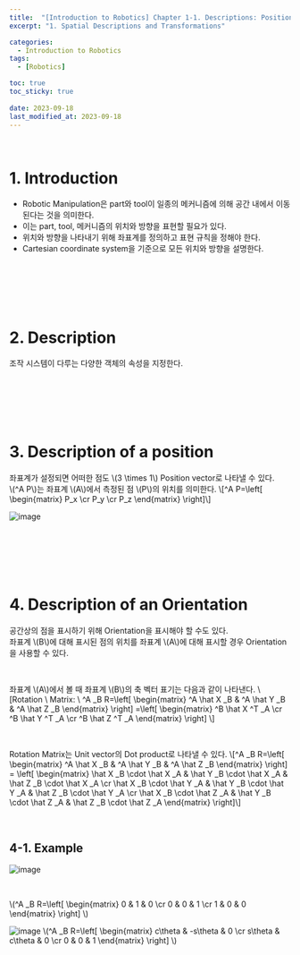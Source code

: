 ```yaml
---
title:  "[Introduction to Robotics] Chapter 1-1. Descriptions: Positions, Orientations, and Frames"
excerpt: "1. Spatial Descriptions and Transformations"

categories:
  - Introduction to Robotics
tags:
  - [Robotics]

toc: true
toc_sticky: true
 
date: 2023-09-18
last_modified_at: 2023-09-18
---
```


&nbsp;

# 1. Introduction
- Robotic Manipulation은 part와 tool이 일종의 메커니즘에 의해 공간 내에서 이동된다는 것을 의미한다.
- 이는 part, tool, 메커니즘의 위치와 방향을 표현할 필요가 있다.
- 위치와 방향을 나타내기 위해 좌표계를 정의하고 표현 규칙을 정해야 한다.
- Cartesian coordinate system을 기준으로 모든 위치와 방향을 설명한다.

&nbsp;

&nbsp;

&nbsp;

# 2. Description
조작 시스템이 다루는 다양한 객체의 속성을 지정한다.

&nbsp;

&nbsp;

&nbsp;

# 3. Description of a position
좌표계가 설정되면 어떠한 점도 \\(3 \times 1\\) Position vector로 나타낼 수 있다.\
\\(^A P\\)는 좌표계 \\(A\\)에서 측정된 점 \\(P\\)의 위치를 의미한다.
\\[^A P=\left[ \begin{matrix} P_x \cr P_y \cr P_z \end{matrix} \right]\\]

![image]()

&nbsp;

&nbsp;

&nbsp;

# 4. Description of an Orientation
공간상의 점을 표시하기 위해 Orientation을 표시해야 할 수도 있다.\
좌표계 \\(B\\)에 대해 표시된 점의 위치를 좌표계 \\(A\\)에 대해 표시할 경우 Orientation을 사용할 수 있다.

&nbsp;

좌표계 \\(A\\)에서 볼 때 좌표계 \\(B\\)의 축 벡터 표기는 다음과 같이 나타낸다.
\\[Rotation \ Matrix: \ ^A _B R=\left[ \begin{matrix} ^A \hat X _B & ^A \hat Y _B & ^A \hat Z _B \end{matrix} \right] =\left[ \begin{matrix} ^B \hat X ^T _A \cr ^B \hat Y ^T _A \cr ^B \hat Z ^T _A \end{matrix} \right] \\]

&nbsp;

Rotation Matrix는 Unit vector의 Dot product로 나타낼 수 있다.
\\[^A _B R=\left[ \begin{matrix} ^A \hat X _B & ^A \hat Y _B & ^A \hat Z _B \end{matrix} \right] = \left[ \begin{matrix} \hat X _B \cdot \hat X _A & \hat Y _B \cdot \hat X _A & \hat Z _B \cdot \hat X _A \cr \hat X _B \cdot \hat Y _A & \hat Y _B \cdot \hat Y _A & \hat Z _B \cdot \hat Y _A \cr \hat X _B \cdot \hat Z _A & \hat Y _B \cdot \hat Z _A & \hat Z _B \cdot \hat Z _A \end{matrix} \right]\\]

&nbsp;

## 4-1. Example
![image]()

&nbsp;

\\(^A _B R=\left[ \begin{matrix} 0 & 1 & 0 \cr 0 & 0 & 1 \cr 1 & 0 & 0 \end{matrix} \right] \\)

![image]()
\\(^A _B R=\left[ \begin{matrix} c\theta & -s\theta & 0 \cr s\theta & c\theta & 0 \cr 0 & 0 & 1 \end{matrix} \right] \\)
